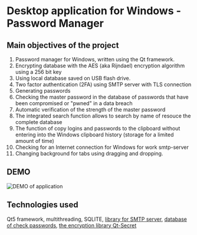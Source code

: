 # Desktop application for Windows - Password Manager

## Main objectives of the project
1. Password manager for Windows, written using the Qt framework.
2. Encrypting database with the AES (aka Rijndael) encryption algorithm using a 256 bit key
3. Using local database saved on USB flash drive.
4. Two factor authentication (2FA) using SMTP server with TLS connection
5. Generating passwords
6. Checking the master password in the database of passwords that have been compromised or "pwned" in a data breach
7. Automatic verification of the strength of the master password
8. The integrated search function allows to search by name of resouce the complete database
9. The function of copy logins and passwords to the clipboard without entering into the Windows clipboard history (storage for a limited amount of time)
10. Checking for an Internet connection for Windows for work smtp-server
11. Changing background for tabs using dragging and dropping. 


## DEMO
![DEMO of application](./video_description_of_app_gif.gif)


## Technologies used
Qt5 framework, multithreading, SQLITE, [library for SMTP server](https://github.com/bluetiger9/SmtpClient-for-Qt), [database of  check passwords](https://haveibeenpwned.com), [the encryption library Qt-Secret](https://github.com/QuasarApp/Qt-Secret)

